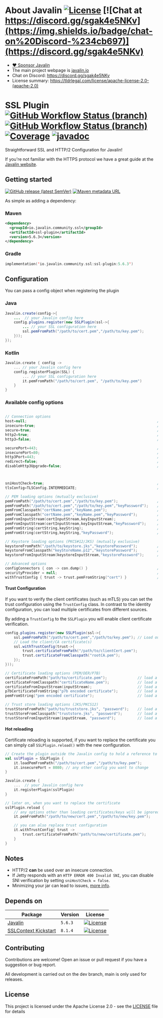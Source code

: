# About Javalin [![License](https://img.shields.io/badge/License-Apache%202.0-blue.svg)](https://opensource.org/licenses/Apache-2.0) [![Chat at https://discord.gg/sgak4e5NKv](https://img.shields.io/badge/chat-on%20Discord-%234cb697)](https://discord.gg/sgak4e5NKv)

* [:heart: Sponsor Javalin](https://github.com/sponsors/tipsy)
* The main project webpage is [javalin.io](https://javalin.io)
* Chat on Discord: https://discord.gg/sgak4e5NKv
* License summary: https://tldrlegal.com/license/apache-license-2.0-(apache-2.0)

# SSL Plugin [![GitHub Workflow Status (branch)](https://img.shields.io/github/actions/workflow/status/javalin/javalin-ssl/main.yaml?branch=main&label=main&logo=githubactions&logoColor=white)](https://github.com/javalin/javalin-ssl/actions?query=branch%3Amain) [![GitHub Workflow Status (branch)](https://img.shields.io/github/actions/workflow/status/javalin/javalin-ssl/main.yaml?branch=dev&label=dev&logo=githubactions&logoColor=white)](https://github.com/javalin/javalin-ssl/actions?query=branch%3Adev) [![Coverage](https://codecov.io/gh/javalin/javalin-ssl/branch/dev/graphs/badge.svg)](https://app.codecov.io/gh/javalin/javalin-ssl) [![javadoc](https://javadoc.io/badge2/io.javalin.community.ssl/ssl-plugin/javadoc.svg)](https://javadoc.io/doc/io.javalin.community.ssl/ssl-plugin)

Straightforward SSL and HTTP/2 Configuration for Javalin!

If you're not familiar with the HTTPS protocol we have a great guide at the [Javalin website](https://javalin.io/tutorials/javalin-ssl-tutorial).

## Getting started

[![GitHub release (latest SemVer)](https://img.shields.io/github/v/release/javalin/javalin-ssl?label=Latest%20Release)](https://github.com/javalin/javalin-ssl/releases) [![Maven metadata URL](https://img.shields.io/maven-metadata/v?metadataUrl=https%3A%2F%2Frepo.reposilite.com%2Fsnapshots%2Fio%2Fjavalin%2Fcommunity%2Fssl%2Fssl-plugin%2Fmaven-metadata.xml&label=Latest%20Snapshot)](https://repo.reposilite.com/#/snapshots/io/javalin/community/ssl/ssl-plugin)


As simple as adding a dependency:
### Maven

```xml
<dependency>
  <groupId>io.javalin.community.ssl</groupId>
  <artifactId>ssl-plugin</artifactId>
  <version>5.6.3</version>
</dependency>
```
### Gradle

```kotlin
implementation('io.javalin.community.ssl:ssl-plugin:5.6.3')
```


## Configuration

You can pass a config object when registering the plugin

### Java

```java
Javalin.create(config->{
    ...  // your Javalin config here
    config.plugins.register(new SSLPlugin(ssl->{
        ... // your SSL configuration here
        ssl.pemFromPath("/path/to/cert.pem","/path/to/key.pem");
    }));
});
```

### Kotlin

```kotlin
Javalin.create { config ->
    ... // your Javalin config here
    config.registerPlugin(SSL) {
        ... // your SSL configuration here
        it.pemFromPath("/path/to/cert.pem", "/path/to/key.pem")
    }
}
```

### Available config options

```kotlin

// Connection options
host=null;                                                            // Host to bind to, by default it will bind to all interfaces
insecure=true;                                                        // Toggle the default http (insecure) connector
secure=true;                                                          // Toggle the default https (secure) connector
http2=true;                                                           // Toggle HTTP/2 Support
http3=false;                                                          // Toggle HTTP/3 Support

securePort=443;                                                       // Port to use on the SSL (secure) connector (TCP)
insecurePort=80;                                                      // Port to use on the http (insecure) connector (TCP)
http3Port=443;                                                        // Port to use on the http3 connector (UDP)
redirect=false;                                                       // Redirect all http requests to https
disableHttp3Upgrade=false;                                            // Disable the HTTP/3 upgrade header 



sniHostCheck=true;                                                    // Enable SNI hostname verification
tlsConfig=TLSConfig.INTERMEDIATE;                                     // Set the TLS configuration. (by default Mozilla's intermediate)

// PEM loading options (mutually exclusive)
pemFromPath("/path/to/cert.pem","/path/to/key.pem");                  // load from the given paths
pemFromPath("/path/to/cert.pem","/path/to/key.pem","keyPassword");    // load from the given paths with the given key password
pemFromClasspath("certName.pem","keyName.pem");                       // load from the given paths in the classpath
pemFromClasspath("certName.pem","keyName.pem","keyPassword");         // load from the given paths in the classpath with the given key password
pemFromInputStream(certInputStream,keyInputStream);                   // load from the given input streams
pemFromInputStream(certInputStream,keyInputStream,"keyPassword");     // load from the given input streams with the given key password
pemFromString(certString,keyString);                                  // load from the given strings
pemFromString(certString,keyString,"keyPassword");                    // load from the given strings with the given key password

// Keystore loading options (PKCS#12/JKS) (mutually exclusive)
keystoreFromPath("/path/to/keystore.jks","keystorePassword");         // load the keystore from the given path
keystoreFromClasspath("keyStoreName.p12","keystorePassword");         // load the keystore from the given path in the classpath
keystoreFromInputStream(keystoreInputStream,"keystorePassword");      // load the keystore from the given input stream

// Advanced options
configConnectors { con -> con.dump() }                                // Set a Consumer to configure the connectors
securityProvider = null;                                              // Use a custom security provider
withTrustConfig { trust -> trust.pemFromString("cert") }              // Set the trust configuration, explained below.
```

#### Trust Configuration

If you want to verify the client certificates (such as mTLS) you can set the trust configuration using the `TrustConfig` class.
In contrast to the identity configuration, you can load multiple certificates from different sources.

By adding a `TrustConfig` to the `SSLPlugin` you will enable client certificate verification.
```java
config.plugins.register(new SSLPlugin(ssl->{
    ssl.pemFromPath("/path/to/cert.pem","/path/to/key.pem"); // Load our identity data
    // Load the client/CA certificate(s)
    ssl.withTrustConfig(trust->{
        trust.certificateFromPath("/path/to/clientCert.pem");
        trust.certificateFromClasspath("rootCA.pem");
    });
}));
```

```kotlin
// Certificate loading options (PEM/DER/P7B)
certificateFromPath("path/to/certificate.pem");              // load a PEM/DER/P7B cert from the given path
certificateFromClasspath("certificateName.pem");             // load a PEM/DER/P7B cert from the given path in the classpath
certificateFromInputStream(inputStream);                     // load a PEM/DER/P7B cert from the given input stream
p7bCertificateFromString("p7b encoded certificate");         // load a P7B cert from the given string
pemFromString("pem encoded certificate");                    // load a PEM cert from the given string

// Trust store loading options (JKS/PKCS12)
trustStoreFromPath("path/to/truststore.jks", "password");    // load a trust store from the given path
trustStoreFromClasspath("truststore.jks", "password");       // load a trust store from the given path in the classpath
trustStoreFromInputStream(inputStream, "password");          // load a trust store from the given input stream
```


#### Hot reloading
Certificate reloading is supported, if you want to replace the certificate you can simply call `SSLPlugin.reload()` with the new configuration.

```kotlin
// Create the plugin outside the Javalin config to hold a reference to reload it
val sslPlugin = SSLPlugin { 
    it.loadPemFromPath("/path/to/cert.pem","/path/to/key.pem");
    it.insecurePort = 8080; // any other config you want to change
}

Javalin.create {
    ...  // your Javalin config here
    it.registerPlugin(sslPlugin)
}

// later on, when you want to replace the certificate
sslPlugin.reload {
    // any options other than loading certificates/keys will be ignored.
    it.pemFromPath("/path/to/new/cert.pem","/path/to/new/key.pem");

    // you can also replace trust configuration
    it.withTrustConfig{ trust ->
        trust.certificateFromPath("path/to/new/certificate.pem");
    }
}
``` 



## Notes

- HTTP/2 **can** be used over an insecure connection.
- If Jetty responds with an `HTTP ERROR 400 Invalid SNI`, you can disable SNI verification by
  setting `sniHostCheck = false`.
- Minimizing your jar can lead to issues, [more info](https://github.com/javalin/javalin-ssl/issues/59).   

## Depends on

| Package                                       | Version | License                                                                                                              |
|-----------------------------------------------|---------|----------------------------------------------------------------------------------------------------------------------|
| [Javalin](https://github.com/javalin/javalin) | `5.6.3` | [![License](https://img.shields.io/badge/License-Apache%202.0-blue.svg)](https://opensource.org/licenses/Apache-2.0) |
 | [SSLContext Kickstart](https://github.com/Hakky54/sslcontext-kickstart) | `8.1.4` | [![License](https://img.shields.io/badge/License-Apache%202.0-blue.svg)](https://opensource.org/licenses/Apache-2.0) |

## Contributing

Contributions are welcome! Open an issue or pull request if you have a suggestion or bug report.

All development is carried out on the dev branch, main is only used for releases.


## License

This project is licensed under the Apache License 2.0 - see the [LICENSE](LICENSE) file for details





